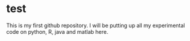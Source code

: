 # test
This is my first github repository. I will be putting up all my experimental code on python, R, java and matlab here.
